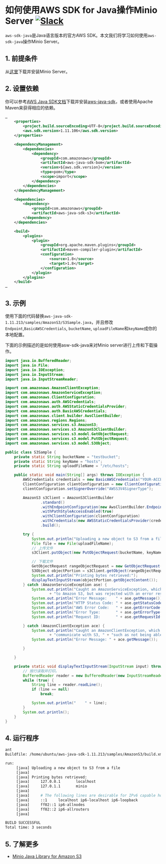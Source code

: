 # 如何使用AWS SDK for Java操作Minio Server [![Slack](https://slack.minio.io/slack?type=svg)](https://slack.minio.io)

`aws-sdk-java`是Java语言版本的官方AWS SDK。本文我们将学习如何使用`aws-sdk-java`操作Minio Server。

## 1. 前提条件

从[这里](https://docs.minio.io/docs/minio-quickstart-guide)下载并安装Minio Server。

## 2. 设置依赖

你可以参考[AWS Java SDK文档](https://aws.amazon.com/sdk-for-java/)下载并安装[aws-java-sdk](https://sdk-for-java.amazonwebservices.com/latest/aws-java-sdk.zip)，或者使用Apache Maven来获得相应的依赖。

```xml
…
	<properties>
		<project.build.sourceEncoding>UTF-8</project.build.sourceEncoding>
		<aws.sdk.version>1.11.106</aws.sdk.version>
	</properties>

	<dependencyManagement>
		<dependencies>
			<dependency>
				<groupId>com.amazonaws</groupId>
				<artifactId>aws-java-sdk-bom</artifactId>
				<version>${aws.sdk.version}</version>
				<type>pom</type>
				<scope>import</scope>
			</dependency>
		</dependencies>
	</dependencyManagement>

	<dependencies>
		<dependency>
			<groupId>com.amazonaws</groupId>
			<artifactId>aws-java-sdk-s3</artifactId>
		</dependency>
	</dependencies>

	<build>
		<plugins>
			<plugin>
				<groupId>org.apache.maven.plugins</groupId>
				<artifactId>maven-compiler-plugin</artifactId>
				<configuration>
					<source>1.8</source>
					<target>1.8</target>
				</configuration>
			</plugin>
		</plugins>
	</build>
…
```

## 3. 示例

使用下面的代码替换``aws-java-sdk-1.11.213/samples/AmazonS3/S3Sample.java``，并且修改``Endpoint``,``BasicAWSCredentials``, ``bucketName``, ``uploadFileName``和``keyName``成你的本地配置。

下面的示例描述的是如何使用asw-sdk-java来对Minio server进行上传和下载操作。

```java
import java.io.BufferedReader;
import java.io.File;
import java.io.IOException;
import java.io.InputStream;
import java.io.InputStreamReader;

import com.amazonaws.AmazonClientException;
import com.amazonaws.AmazonServiceException;
import com.amazonaws.ClientConfiguration;
import com.amazonaws.auth.AWSCredentials;
import com.amazonaws.auth.AWSStaticCredentialsProvider;
import com.amazonaws.auth.BasicAWSCredentials;
import com.amazonaws.client.builder.AwsClientBuilder;
import com.amazonaws.regions.Regions;
import com.amazonaws.services.s3.AmazonS3;
import com.amazonaws.services.s3.AmazonS3ClientBuilder;
import com.amazonaws.services.s3.model.GetObjectRequest;
import com.amazonaws.services.s3.model.PutObjectRequest;
import com.amazonaws.services.s3.model.S3Object;

public class S3Sample {
	private static String bucketName = "testbucket";
	private static String keyName = "hosts";
	private static String uploadFileName = "/etc/hosts";

	public static void main(String[] args) throws IOException {
		AWSCredentials credentials = new BasicAWSCredentials("YOUR-ACCESSKEYID", "OUR-SECREYTACCESSKEY");
		ClientConfiguration clientConfiguration = new ClientConfiguration();
		clientConfiguration.setSignerOverride("AWSS3V4SignerType");

		AmazonS3 s3Client = AmazonS3ClientBuilder
				.standard()
				.withEndpointConfiguration(new AwsClientBuilder.EndpointConfiguration("http://localhost:9000", Regions.US_EAST_1.name()))
				.withPathStyleAccessEnabled(true)
				.withClientConfiguration(clientConfiguration)
				.withCredentials(new AWSStaticCredentialsProvider(credentials))
				.build();

		try {
			System.out.println("Uploading a new object to S3 from a file\n");
			File file = new File(uploadFileName);
			// 上传文件
			s3Client.putObject(new PutObjectRequest(bucketName, keyName, file));

			// 下载文件
			GetObjectRequest rangeObjectRequest = new GetObjectRequest(bucketName, keyName);
			S3Object objectPortion = s3Client.getObject(rangeObjectRequest);
			System.out.println("Printing bytes retrieved:");
			displayTextInputStream(objectPortion.getObjectContent());
		} catch (AmazonServiceException ase) {
			System.out.println("Caught an AmazonServiceException, which " + "means your request made it "
					+ "to Amazon S3, but was rejected with an error response" + " for some reason.");
			System.out.println("Error Message:    " + ase.getMessage());
			System.out.println("HTTP Status Code: " + ase.getStatusCode());
			System.out.println("AWS Error Code:   " + ase.getErrorCode());
			System.out.println("Error Type:       " + ase.getErrorType());
			System.out.println("Request ID:       " + ase.getRequestId());

		} catch (AmazonClientException ace) {
			System.out.println("Caught an AmazonClientException, which " + "means the client encountered " + "an internal error while trying to "
					+ "communicate with S3, " + "such as not being able to access the network.");
			System.out.println("Error Message: " + ace.getMessage());

		}

	}

	private static void displayTextInputStream(InputStream input) throws IOException {
		// 按行读取并打印。
		BufferedReader reader = new BufferedReader(new InputStreamReader(input));
		while (true) {
			String line = reader.readLine();
			if (line == null)
				break;

			System.out.println("    " + line);
		}
		System.out.println();
	}
}
```

## 4. 运行程序

```sh
ant
Buildfile: /home/ubuntu/aws-java-sdk-1.11.213/samples/AmazonS3/build.xml

run:
     [java] Uploading a new object to S3 from a file
     [java]
     [java] Printing bytes retrieved:
     [java]     127.0.0.1       localhost
     [java]     127.0.1.1       minio
     [java]     
     [java]     # The following lines are desirable for IPv6 capable hosts
     [java]     ::1     localhost ip6-localhost ip6-loopback
     [java]     ff02::1 ip6-allnodes
     [java]     ff02::2 ip6-allrouters
     [java]

BUILD SUCCESSFUL
Total time: 3 seconds
```
## 5. 了解更多

* [Minio Java Library for Amazon S3](https://docs.minio.io/docs/java-client-quickstart-guide)
